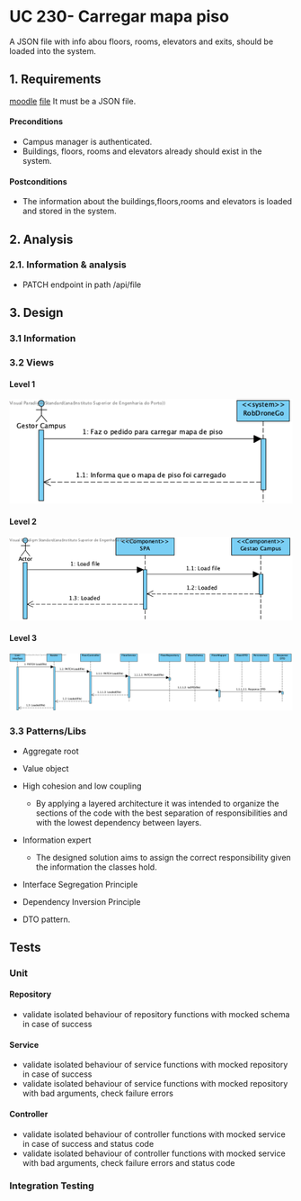 # UC 230- Carregar mapa piso
A JSON file with info abou floors, rooms, elevators and exits, should be loaded into the system.

## 1. Requirements

 [moodle](https://moodle.isep.ipp.pt/mod/forum/discuss.php?d=25150)
 [file](https://www.dei.isep.ipp.pt/~jpp/LAPR5/mazes/LAPR5.json)
 It must be a JSON file.

#### Preconditions
* Campus manager is authenticated.
* Buildings, floors, rooms and elevators already should exist in the system.

#### Postconditions
* The information about the buildings,floors,rooms and elevators is loaded and stored in the system.

## 2. Analysis

### 2.1. Information & analysis

- PATCH endpoint in path /api/file

## 3. Design

### 3.1 Information


### 3.2 Views

#### Level 1
![VP-US230](./VP_Nivel1.png)
#### Level 2
![VP-US230](./VP_Nivel2.png)
#### Level 3
![VP-US230](./VP_Nivel3.png)

### 3.3 Patterns/Libs

 - Aggregate root

 - Value object  

 - High cohesion and low coupling
   - By applying a layered architecture it was intended to organize the sections of the code with the best separation of responsibilities and with the lowest dependency between layers. 

- Information expert
  - The designed solution aims to assign the correct responsibility given the information the classes hold.

- Interface Segregation Principle

- Dependency Inversion Principle

- DTO pattern.

## Tests

### Unit

#### Repository
- validate isolated behaviour of repository functions with mocked schema in case of success

#### Service
- validate isolated behaviour of service functions with mocked repository in case of success
- validate isolated behaviour of service functions with mocked repository with bad arguments, check failure errors

#### Controller
- validate isolated behaviour of controller functions with mocked service in case of success and status code
- validate isolated behaviour of controller functions with mocked service with bad arguments, check failure errors and status code


### Integration Testing